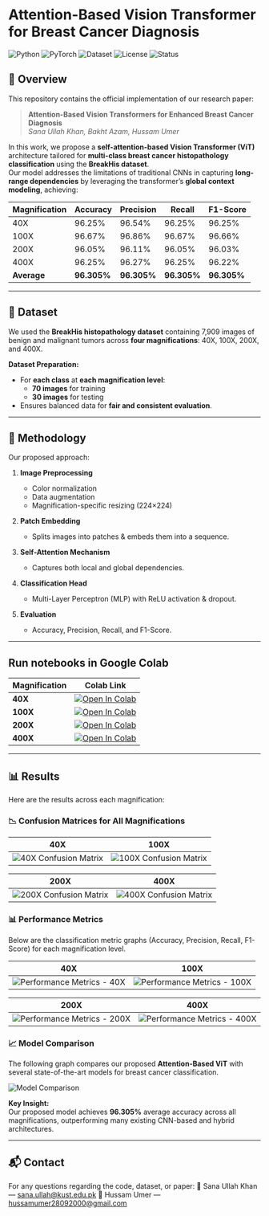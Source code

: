 # Attention-Based Vision Transformer for Breast Cancer Diagnosis

![Python](https://img.shields.io/badge/Python-3.10-blue?logo=python)
![PyTorch](https://img.shields.io/badge/PyTorch-1.13+-ee4c2c?logo=pytorch)
![Dataset](https://img.shields.io/badge/Dataset-BreakHis-orange)
![License](https://img.shields.io/badge/License-MIT-green)
![Status](https://img.shields.io/badge/Status-Research%20Project-purple)

## 📌 Overview

This repository contains the official implementation of our research paper:

> **Attention-Based Vision Transformers for Enhanced Breast Cancer Diagnosis**  
> *Sana Ullah Khan, Bakht Azam, Hussam Umer*  

In this work, we propose a **self-attention-based Vision Transformer (ViT)** architecture tailored for **multi-class breast cancer histopathology classification** using the **BreakHis dataset**.  
Our model addresses the limitations of traditional CNNs in capturing **long-range dependencies** by leveraging the transformer’s **global context modeling**, achieving:

| Magnification | Accuracy | Precision | Recall | F1-Score |
|---------------|----------|-----------|--------|----------|
| 40X           | 96.25%   | 96.54%    | 96.25% | 96.25%   |
| 100X          | 96.67%   | 96.86%    | 96.67% | 96.66%   |
| 200X          | 96.05%   | 96.11%    | 96.05% | 96.03%   |
| 400X          | 96.25%   | 96.27%    | 96.25% | 96.22%   |
| **Average**   | **96.305%** | **96.305%** | **96.305%** | **96.305%** |

---

## 📂 Dataset

We used the **BreakHis histopathology dataset** containing 7,909 images of benign and malignant tumors across **four magnifications**: 40X, 100X, 200X, and 400X.

**Dataset Preparation:**
- For **each class** at **each magnification level**:
  - **70 images** for training  
  - **30 images** for testing  
- Ensures balanced data for **fair and consistent evaluation**.

---

## 🧠 Methodology

Our proposed approach:

1. **Image Preprocessing**  
   - Color normalization  
   - Data augmentation  
   - Magnification-specific resizing (224×224)

2. **Patch Embedding**  
   - Splits images into patches & embeds them into a sequence.

3. **Self-Attention Mechanism**  
   - Captures both local and global dependencies.

4. **Classification Head**  
   - Multi-Layer Perceptron (MLP) with ReLU activation & dropout.

5. **Evaluation**  
   - Accuracy, Precision, Recall, and F1-Score.


---

## Run notebooks in Google Colab

| Magnification | Colab Link |
|---------------|------------|
| **40X**       | [![Open In Colab](https://colab.research.google.com/assets/colab-badge.svg)](https://colab.research.google.com/github/username/BreastCancer-ViT/blob/main/ViT_40X.ipynb) |
| **100X**      | [![Open In Colab](https://colab.research.google.com/assets/colab-badge.svg)](https://colab.research.google.com/github/username/BreastCancer-ViT/blob/main/ViT_100X.ipynb) |
| **200X**      | [![Open In Colab](https://colab.research.google.com/assets/colab-badge.svg)](https://colab.research.google.com/github/username/BreastCancer-ViT/blob/main/ViT_200X.ipynb) |
| **400X**      | [![Open In Colab](https://colab.research.google.com/assets/colab-badge.svg)](https://colab.research.google.com/github/username/BreastCancer-ViT/blob/main/ViT_400X.ipynb) |

---

## 📊 Results

Here are the results across each magnification:

### 📉 Confusion Matrices for All Magnifications

| **40X** | **100X** |
|---------|----------|
| ![40X Confusion Matrix](docs/confusion_40x.png) | ![100X Confusion Matrix](docs/confusion_100x.png) |

| **200X** | **400X** |
|----------|----------|
| ![200X Confusion Matrix](docs/confusion_200x.png) | ![400X Confusion Matrix](docs/confusion_400x.png) |

### 📊 Performance Metrics

Below are the classification metric graphs (Accuracy, Precision, Recall, F1-Score) for each magnification level.

| **40X** | **100X** |
|---------|----------|
| ![Performance Metrics - 40X](docs/performance_40x.png) | ![Performance Metrics - 100X](docs/performance_100x.png) |

| **200X** | **400X** |
|----------|----------|
| ![Performance Metrics - 200X](docs/performance_200x.png) | ![Performance Metrics - 400X](docs/performance_400x.png) |

### 📈 Model Comparison

The following graph compares our proposed **Attention-Based ViT** with several state-of-the-art models for breast cancer classification.

![Model Comparison](docs/model_comparison.png)

**Key Insight:**  
Our proposed model achieves **96.305%** average accuracy across all magnifications, outperforming many existing CNN-based and hybrid architectures.

---

## 📬 Contact
For any questions regarding the code, dataset, or paper:
📧 Sana Ullah Khan — sana.ullah@kust.edu.pk
📧 Hussam Umer — hussamumer28092000@gmail.com



